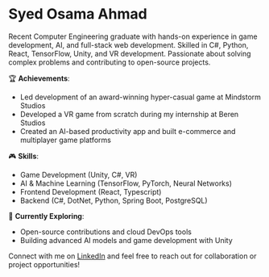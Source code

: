 # Syed Osama Ahmad

Recent Computer Engineering graduate with hands-on experience in game development, AI, and full-stack web development. Skilled in C#, Python, React, TensorFlow, Unity, and VR development. Passionate about solving complex problems and contributing to open-source projects.

🏆 **Achievements**:  
- Led development of an award-winning hyper-casual game at Mindstorm Studios  
- Developed a VR game from scratch during my internship at Beren Studios  
- Created an AI-based productivity app and built e-commerce and multiplayer game platforms  

🎮 **Skills**:  
- Game Development (Unity, C#, VR)  
- AI & Machine Learning (TensorFlow, PyTorch, Neural Networks)  
- Frontend Development (React, Typescript)  
- Backend (C#, DotNet, Python, Spring Boot, PostgreSQL)

🚀 **Currently Exploring**:  
- Open-source contributions and cloud DevOps tools  
- Building advanced AI models and game development with Unity  

Connect with me on [LinkedIn]([https://linkedin.com/in/your-profile](https://www.linkedin.com/in/syed-osama-ahmad/)) and feel free to reach out for collaboration or project opportunities!
